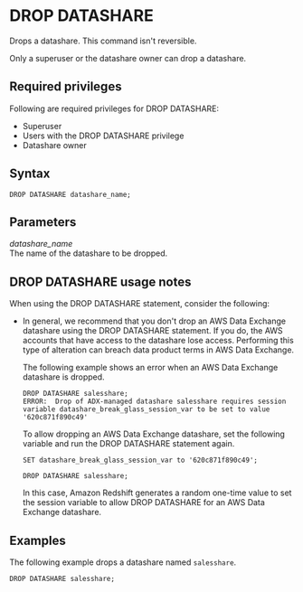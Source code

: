 # DROP DATASHARE<a name="r_DROP_DATASHARE"></a>

Drops a datashare\. This command isn't reversible\.

Only a superuser or the datashare owner can drop a datashare\.

## Required privileges<a name="r_DROP_DATASHARE-privileges"></a>

Following are required privileges for DROP DATASHARE:
+ Superuser
+ Users with the DROP DATASHARE privilege
+ Datashare owner

## Syntax<a name="r_DROP_DATASHARE-synopsis"></a>

```
DROP DATASHARE datashare_name;
```

## Parameters<a name="r_DROP_DATASHARE-parameters"></a>

 *datashare\_name*   
The name of the datashare to be dropped\.

## DROP DATASHARE usage notes<a name="r_DROP_DATASHARE_usage"></a>

When using the DROP DATASHARE statement, consider the following:
+ In general, we recommend that you don't drop an AWS Data Exchange datashare using the DROP DATASHARE statement\. If you do, the AWS accounts that have access to the datashare lose access\. Performing this type of alteration can breach data product terms in AWS Data Exchange\.

  The following example shows an error when an AWS Data Exchange datashare is dropped\.

  ```
  DROP DATASHARE salesshare;
  ERROR:  Drop of ADX-managed datashare salesshare requires session variable datashare_break_glass_session_var to be set to value '620c871f890c49'
  ```

  To allow dropping an AWS Data Exchange datashare, set the following variable and run the DROP DATASHARE statement again\.

  ```
  SET datashare_break_glass_session_var to '620c871f890c49';
  ```

  ```
  DROP DATASHARE salesshare;
  ```

  In this case, Amazon Redshift generates a random one\-time value to set the session variable to allow DROP DATASHARE for an AWS Data Exchange datashare\.

## Examples<a name="r_DROP_DATASHARE-examples"></a>

The following example drops a datashare named `salesshare`\.

```
DROP DATASHARE salesshare;
```